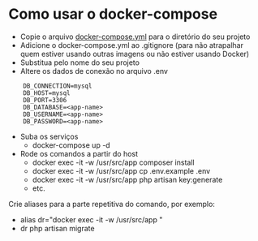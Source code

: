 # Como usar o docker-compose
- Copie o arquivo [docker-compose.yml](https://github.com/uspdev/dockerfiles/blob/master/docker-compose-laravel/docker-compose.yml) para o diretório do seu projeto
- Adicione o docker-compose.yml ao .gitignore (para não atrapalhar quem estiver usando outras imagens ou não estiver usando Docker)
- Substitua <app-name> pelo nome do seu projeto
- Altere os dados de conexão no arquivo .env
```
    DB_CONNECTION=mysql
    DB_HOST=mysql
    DB_PORT=3306
    DB_DATABASE=<app-name>
    DB_USERNAME=<app-name>
    DB_PASSWORD=<app-name>
```
- Suba os serviços
    - docker-compose up -d
- Rode os comandos a partir do host
    - docker exec -it -w /usr/src/app <app-name> composer install
    - docker exec -it -w /usr/src/app <app-name> cp .env.example .env
    - docker exec -it -w /usr/src/app <app-name> php artisan key:generate
    - etc.

Crie aliases para a parte repetitiva do comando, por exemplo:
- alias dr="docker exec -it -w /usr/src/app <app-name>"
- dr php artisan migrate
